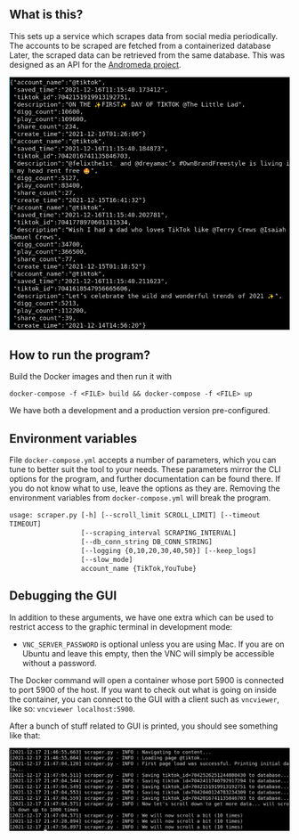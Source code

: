 ## What is this?
This sets up a service which scrapes data from social media periodically.
The accounts to be scraped are fetched from a containerized database
Later, the scraped data can be retrieved from the same database.
This was designed as an API for the [Andromeda project](https://github.com/Jellyfish-Insights/andromeda).

![](docs/img/data-screenshot.png)

## How to run the program?

Build the Docker images and then run it with
```
docker-compose -f <FILE> build && docker-compose -f <FILE> up
```

We have both a development and a production version pre-configured.

## Environment variables
File `docker-compose.yml` accepts a number of parameters, which you can tune to
better suit the tool to your needs. These parameters mirror the CLI options for
the program, and further documentation can be found there. If you do not know
what to use, leave the options as they are. Removing the environment variables from 
`docker-compose.yml` will break the program.

```
usage: scraper.py [-h] [--scroll_limit SCROLL_LIMIT] [--timeout TIMEOUT]
                  [--scraping_interval SCRAPING_INTERVAL]
                  [--db_conn_string DB_CONN_STRING]
                  [--logging {0,10,20,30,40,50}] [--keep_logs]
                  [--slow_mode]
                  account_name {TikTok,YouTube}
```

## Debugging the GUI

In addition to these arguments, we have one extra which can be used to restrict access
to the graphic terminal in development mode:
- `VNC_SERVER_PASSWORD` is optional unless you are using Mac. If you are on
Ubuntu and leave this empty, then the VNC will simply be accessible without
a password.

The Docker command will open a container whose port 5900 is connected to port 5900 of the host. If you want to check out what is going on inside the container, you can connect to the GUI with a client such as `vncviewer`, like so: `vncviewer localhost:5900`.

After a bunch of stuff related to GUI is printed, you should see something like that:

![](docs/img/scraper.png)